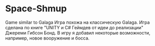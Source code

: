 # Space-Shmup
Game similar to Galaga
Игра похожа на классическую Galaga. Игра сделана по книге "UNITY и C# Геймдев от идеи до реализации" Джереми Гибсон Бонд. В игру я добавил некоторые возможности, например, новое вооружение и босса.
